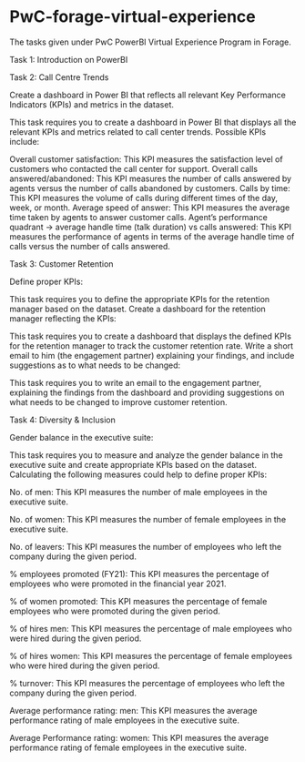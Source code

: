 # PwC-forage-virtual-experience

The tasks given under PwC PowerBI Virtual Experience Program in Forage.

Task 1: Introduction on PowerBI

Task 2: Call Centre Trends

Create a dashboard in Power BI that reflects all relevant Key Performance Indicators (KPIs) and metrics in the dataset.

This task requires you to create a dashboard in Power BI that displays all the relevant KPIs and metrics related to call center trends.
Possible KPIs include:

Overall customer satisfaction: This KPI measures the satisfaction level of customers who contacted the call center for support.
Overall calls answered/abandoned: This KPI measures the number of calls answered by agents versus the number of calls abandoned by customers.
Calls by time: This KPI measures the volume of calls during different times of the day, week, or month.
Average speed of answer: This KPI measures the average time taken by agents to answer customer calls.
Agent’s performance quadrant -> average handle time (talk duration) vs calls answered: This KPI measures the performance of agents in terms of the average handle time of calls versus the number of calls answered.


Task 3: Customer Retention

Define proper KPIs:

This task requires you to define the appropriate KPIs for the retention manager based on the dataset.
Create a dashboard for the retention manager reflecting the KPIs:

This task requires you to create a dashboard that displays the defined KPIs for the retention manager to track the customer retention rate.
Write a short email to him (the engagement partner) explaining your findings, and include suggestions as to what needs to be changed:

This task requires you to write an email to the engagement partner, explaining the findings from the dashboard and providing suggestions on what needs to be changed to improve customer retention.


Task 4: Diversity & Inclusion

Gender balance in the executive suite:

This task requires you to measure and analyze the gender balance in the executive suite and create appropriate KPIs based on the dataset.
Calculating the following measures could help to define proper KPIs:

No. of men: This KPI measures the number of male employees in the executive suite.

No. of women: This KPI measures the number of female employees in the executive suite.

No. of leavers: This KPI measures the number of employees who left the company during the given period.

% employees promoted (FY21): This KPI measures the percentage of employees who were promoted in the financial year 2021.

% of women promoted: This KPI measures the percentage of female employees who were promoted during the given period.

% of hires men: This KPI measures the percentage of male employees who were hired during the given period.

% of hires women: This KPI measures the percentage of female employees who were hired during the given period.

% turnover: This KPI measures the percentage of employees who left the company during the given period.

Average performance rating: men: This KPI measures the average performance rating of male employees in the executive suite.

Average Performance rating: women: This KPI measures the average performance rating of female employees in the executive suite.

